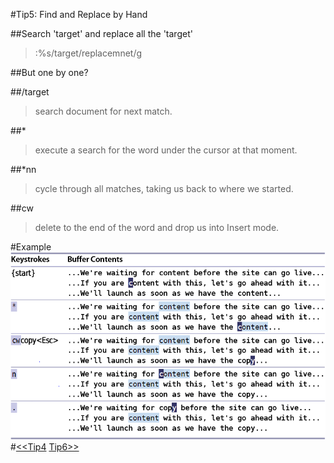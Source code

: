 #Tip5: Find and Replace by Hand  
  
##Search 'target' and replace all the 'target'  
>:%s/target/replacemnet/g  
  
##But one by one?  
  
##/target  
>search document for next match.  
  
##*
>execute a search for the word under the cursor at that moment.  
  
##*nn  
>cycle through all matches, taking us back to where we started.  
  
##cw  
>delete to the end of the word and drop us into Insert mode.  
  
#Example  
![tip5](images/tip5.png)  
#[<<Tip4](tip4.md) [Tip6>>](tip6.md)
